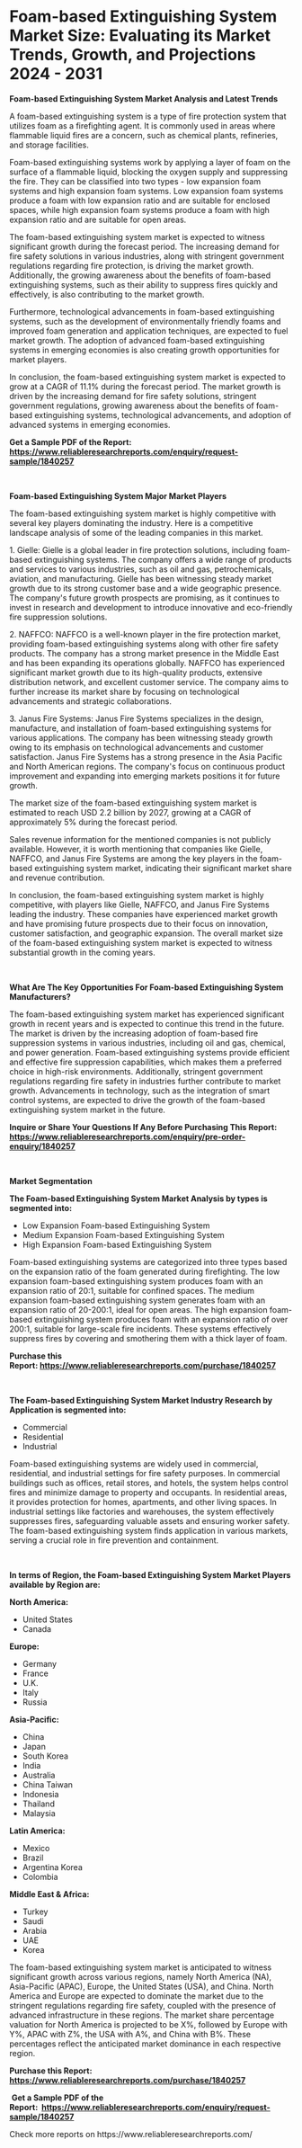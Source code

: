 <p><h1>Foam-based Extinguishing System Market Size: Evaluating its Market Trends, Growth, and Projections 2024 - 2031</h1></p><p><strong>Foam-based Extinguishing System Market Analysis and Latest Trends</strong></p>
<p><p>A foam-based extinguishing system is a type of fire protection system that utilizes foam as a firefighting agent. It is commonly used in areas where flammable liquid fires are a concern, such as chemical plants, refineries, and storage facilities.</p><p>Foam-based extinguishing systems work by applying a layer of foam on the surface of a flammable liquid, blocking the oxygen supply and suppressing the fire. They can be classified into two types - low expansion foam systems and high expansion foam systems. Low expansion foam systems produce a foam with low expansion ratio and are suitable for enclosed spaces, while high expansion foam systems produce a foam with high expansion ratio and are suitable for open areas.</p><p>The foam-based extinguishing system market is expected to witness significant growth during the forecast period. The increasing demand for fire safety solutions in various industries, along with stringent government regulations regarding fire protection, is driving the market growth. Additionally, the growing awareness about the benefits of foam-based extinguishing systems, such as their ability to suppress fires quickly and effectively, is also contributing to the market growth.</p><p>Furthermore, technological advancements in foam-based extinguishing systems, such as the development of environmentally friendly foams and improved foam generation and application techniques, are expected to fuel market growth. The adoption of advanced foam-based extinguishing systems in emerging economies is also creating growth opportunities for market players.</p><p>In conclusion, the foam-based extinguishing system market is expected to grow at a CAGR of 11.1% during the forecast period. The market growth is driven by the increasing demand for fire safety solutions, stringent government regulations, growing awareness about the benefits of foam-based extinguishing systems, technological advancements, and adoption of advanced systems in emerging economies.</p></p>
<p><strong>Get a Sample PDF of the Report:&nbsp; <a href="https://www.reliableresearchreports.com/enquiry/request-sample/1840257">https://www.reliableresearchreports.com/enquiry/request-sample/1840257</a></strong></p>
<p>&nbsp;</p>
<p><strong>Foam-based Extinguishing System Major Market Players</strong></p>
<p><p>The foam-based extinguishing system market is highly competitive with several key players dominating the industry. Here is a competitive landscape analysis of some of the leading companies in this market.</p><p>1. Gielle: Gielle is a global leader in fire protection solutions, including foam-based extinguishing systems. The company offers a wide range of products and services to various industries, such as oil and gas, petrochemicals, aviation, and manufacturing. Gielle has been witnessing steady market growth due to its strong customer base and a wide geographic presence. The company's future growth prospects are promising, as it continues to invest in research and development to introduce innovative and eco-friendly fire suppression solutions.</p><p>2. NAFFCO: NAFFCO is a well-known player in the fire protection market, providing foam-based extinguishing systems along with other fire safety products. The company has a strong market presence in the Middle East and has been expanding its operations globally. NAFFCO has experienced significant market growth due to its high-quality products, extensive distribution network, and excellent customer service. The company aims to further increase its market share by focusing on technological advancements and strategic collaborations.</p><p>3. Janus Fire Systems: Janus Fire Systems specializes in the design, manufacture, and installation of foam-based extinguishing systems for various applications. The company has been witnessing steady growth owing to its emphasis on technological advancements and customer satisfaction. Janus Fire Systems has a strong presence in the Asia Pacific and North American regions. The company's focus on continuous product improvement and expanding into emerging markets positions it for future growth.</p><p>The market size of the foam-based extinguishing system market is estimated to reach USD 2.2 billion by 2027, growing at a CAGR of approximately 5% during the forecast period.</p><p>Sales revenue information for the mentioned companies is not publicly available. However, it is worth mentioning that companies like Gielle, NAFFCO, and Janus Fire Systems are among the key players in the foam-based extinguishing system market, indicating their significant market share and revenue contribution.</p><p>In conclusion, the foam-based extinguishing system market is highly competitive, with players like Gielle, NAFFCO, and Janus Fire Systems leading the industry. These companies have experienced market growth and have promising future prospects due to their focus on innovation, customer satisfaction, and geographic expansion. The overall market size of the foam-based extinguishing system market is expected to witness substantial growth in the coming years.</p></p>
<p>&nbsp;</p>
<p><strong>What Are The Key Opportunities For Foam-based Extinguishing System Manufacturers?</strong></p>
<p><p>The foam-based extinguishing system market has experienced significant growth in recent years and is expected to continue this trend in the future. The market is driven by the increasing adoption of foam-based fire suppression systems in various industries, including oil and gas, chemical, and power generation. Foam-based extinguishing systems provide efficient and effective fire suppression capabilities, which makes them a preferred choice in high-risk environments. Additionally, stringent government regulations regarding fire safety in industries further contribute to market growth. Advancements in technology, such as the integration of smart control systems, are expected to drive the growth of the foam-based extinguishing system market in the future.</p></p>
<p><strong>Inquire or Share Your Questions If Any Before Purchasing This Report: <a href="https://www.reliableresearchreports.com/enquiry/pre-order-enquiry/1840257">https://www.reliableresearchreports.com/enquiry/pre-order-enquiry/1840257</a></strong></p>
<p>&nbsp;</p>
<p><strong>Market Segmentation</strong></p>
<p><strong>The Foam-based Extinguishing System Market Analysis by types is segmented into:</strong></p>
<p><ul><li>Low Expansion Foam-based Extinguishing System</li><li>Medium Expansion Foam-based Extinguishing System</li><li>High Expansion Foam-based Extinguishing System</li></ul></p>
<p><p>Foam-based extinguishing systems are categorized into three types based on the expansion ratio of the foam generated during firefighting. The low expansion foam-based extinguishing system produces foam with an expansion ratio of 20:1, suitable for confined spaces. The medium expansion foam-based extinguishing system generates foam with an expansion ratio of 20-200:1, ideal for open areas. The high expansion foam-based extinguishing system produces foam with an expansion ratio of over 200:1, suitable for large-scale fire incidents. These systems effectively suppress fires by covering and smothering them with a thick layer of foam.</p></p>
<p><strong>Purchase this Report:&nbsp;<a href="https://www.reliableresearchreports.com/purchase/1840257">https://www.reliableresearchreports.com/purchase/1840257</a></strong></p>
<p>&nbsp;</p>
<p><strong>The Foam-based Extinguishing System Market Industry Research by Application is segmented into:</strong></p>
<p><ul><li>Commercial</li><li>Residential</li><li>Industrial</li></ul></p>
<p><p>Foam-based extinguishing systems are widely used in commercial, residential, and industrial settings for fire safety purposes. In commercial buildings such as offices, retail stores, and hotels, the system helps control fires and minimize damage to property and occupants. In residential areas, it provides protection for homes, apartments, and other living spaces. In industrial settings like factories and warehouses, the system effectively suppresses fires, safeguarding valuable assets and ensuring worker safety. The foam-based extinguishing system finds application in various markets, serving a crucial role in fire prevention and containment.</p></p>
<p>&nbsp;</p>
<p><strong>In terms of Region, the Foam-based Extinguishing System Market Players available by Region are:</strong></p>
<p>
    <p> <strong> North America: </strong>
        <ul>
            <li>United States</li>
            <li>Canada</li>
        </ul>
        </p> 
    <p> <strong> Europe: </strong>
        <ul>
            <li>Germany</li>
            <li>France</li>
            <li>U.K.</li>
            <li>Italy</li>
            <li>Russia</li>
        </ul>
        </p> 
    <p> <strong> Asia-Pacific: </strong>
        <ul>
            <li>China</li>
            <li>Japan</li>
            <li>South Korea</li>
            <li>India</li>
            <li>Australia</li>
            <li>China Taiwan</li>
            <li>Indonesia</li>
            <li>Thailand</li>
            <li>Malaysia</li>
        </ul>
        </p> 
    <p> <strong> Latin America: </strong>
        <ul>
            <li>Mexico</li>
            <li>Brazil</li>
            <li>Argentina Korea</li>
            <li>Colombia</li>
        </ul>
        </p> 
    <p> <strong> Middle East & Africa: </strong>
        <ul>
            <li>Turkey</li>
            <li>Saudi</li>
            <li>Arabia</li>
            <li>UAE</li>
            <li>Korea</li>
        </ul>
    </p>
    </p>
<p><p>The foam-based extinguishing system market is anticipated to witness significant growth across various regions, namely North America (NA), Asia-Pacific (APAC), Europe, the United States (USA), and China. North America and Europe are expected to dominate the market due to the stringent regulations regarding fire safety, coupled with the presence of advanced infrastructure in these regions. The market share percentage valuation for North America is projected to be X%, followed by Europe with Y%, APAC with Z%, the USA with A%, and China with B%. These percentages reflect the anticipated market dominance in each respective region.</p></p>
<p><strong>Purchase this Report: <a href="https://www.reliableresearchreports.com/purchase/1840257">https://www.reliableresearchreports.com/purchase/1840257</a></strong></p>
<p>&nbsp;<strong>Get a Sample PDF of the Report:&nbsp;&nbsp;<a href="https://www.reliableresearchreports.com/enquiry/request-sample/1840257">https://www.reliableresearchreports.com/enquiry/request-sample/1840257</a></strong></p>
<p><strong></strong></p>
<p>Check more reports on https://www.reliableresearchreports.com/</p>